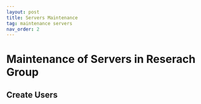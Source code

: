 ```yaml
---
layout: post
title: Servers Maintenance
tag: maintenance servers
nav_order: 2
---
```


# Maintenance of Servers in Reserach Group

## Create Users
